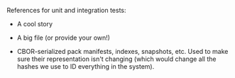 References for unit and integration tests:

- A cool story

- A big file (or provide your own!)

- CBOR-serialized pack manifests, indexes, snapshots, etc.
  Used to make sure their representation isn't changing
  (which would change all the hashes we use to ID everything in the system).

